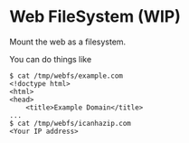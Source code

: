 Web FileSystem (WIP)
==============

Mount the web as a filesystem.

You can do things like

``` 
$ cat /tmp/webfs/example.com
<!doctype html>
<html>
<head>
    <title>Example Domain</title>
...
$ cat /tmp/webfs/icanhazip.com
<Your IP address>
```


